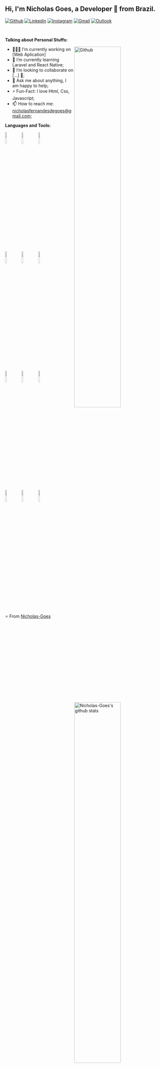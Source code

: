 <!-- Your title -->
## Hi, I'm Nicholas Goes, a Developer 🚀 from Brazil.

<!-- Your badges
You can use the website to generate badges: https://shields.io/
-->

[![Github](https://img.shields.io/badge/-Github-000?style=flat&logo=Github&logoColor=white)](https://github.com/Nicholas-Goes)
[![Linkedin](https://img.shields.io/badge/-LinkedIn-blue?style=flat&logo=Linkedin&logoColor=white)](https://www.linkedin.com/in/nicholas-goes-0aab63210/)
[![Instagram](https://img.shields.io/badge/-Instagram-c13584?style=flat&labelColor=c13584&logo=instagram&logoColor=white)](https://www.instagram.com/nicholasfgoes/)
[![Gmail](https://img.shields.io/badge/-Gmail-c14438?style=flat&logo=Gmail&logoColor=white)](mailto:nicholasfernandesdegoes@gmail.com)
[![Outlook](https://img.shields.io/badge/-Outlook-0078D4?style=flat&logo=Microsoft-Outlook&logoColor=white)](mailto:nicholasf2001@hotmail.com)

&nbsp;

<!-- Talking about you -->
**Talking about Personal Stuffs:**

<!-- Any image aligned to the right. Beware the width -->
<img width="55%" align="right" alt="Github" src="https://raw.githubusercontent.com/onimur/.github/master/.resources/git-header.svg" />

- 👨🏽‍💻 I’m currently working on [Web Aplication]
- 🌱 I’m currently learning Laravel and React Native; 
- 👯 I’m looking to collaborate on [...] 🤝;
- 💬 Ask me about anything, I am happy to help;
- ⚡️ Fun-Fact: I love Html, Css, Javascript;
- 📫 How to reach me: nicholasfernandesdegoes@gmail.com;

**Languages and Tools:** 

<!-- Your github readme stats
You can use this api: https://github.com/anuraghazra/github-readme-stats
-->
<p>
  <a href="https://github.com/onimur/handle-path-oz">
    <img width="55%" align="right" alt="Nicholas-Goes's github stats" src="https://github-readme-stats.vercel.app/api?username=Nicholas-Goes&show_icons=true&hide_border=true" />
  </a>
  
  <!-- Your languages and tools. Be careful with the alignment. 
  You can use this sites to get logos: https://www.vectorlogo.zone or https://simpleicons.org/
  -->
  <code><img width="10%" src="https://www.vectorlogo.zone/logos/python/python-ar21.svg"></code>
  <code><img width="10%" src="https://www.vectorlogo.zone/logos/kotlinlang/kotlinlang-ar21.svg"></code>
  <code><img width="10%" src="https://www.vectorlogo.zone/logos/android/android-ar21.svg"></code>
  <br />
  <code><img width="10%" src="https://www.vectorlogo.zone/logos/dartlang/dartlang-ar21.svg"></code>
  <code><img width="10%" src="https://www.vectorlogo.zone/logos/flutterio/flutterio-ar21.svg"></code>
  <code><img width="10%" src="https://www.vectorlogo.zone/logos/json/json-ar21.svg"></code>
  <br />
  <code><img width="10%" src="https://www.vectorlogo.zone/logos/laravel/laravel-ar21.svg"></code>
  <code><img width="10%" src="https://www.vectorlogo.zone/logos/sqlite/sqlite-ar21.svg"></code>
  <code><img width="10%" src="https://www.vectorlogo.zone/logos/firebase/firebase-ar21.svg"></code>
  <br />
  <code><img width="10%" src="https://www.vectorlogo.zone/logos/gitkraken/gitkraken-ar21.svg"></code>
  <code><img width="10%" src="https://www.vectorlogo.zone/logos/getbootstrap/getbootstrap-ar21.svg"></code>
  <code><img width="10%" src="https://www.vectorlogo.zone/logos/gnu_bash/gnu_bash-ar21.svg"></code>
</p>

<!-- Your hits or visitors
site: http://hits.dwyl.com or https://visitor-badge.glitch.me
Both apis are in trouble due to the number of requests, if you know any other to register visitors, great
-->
<!-- Its main projects -->
<!--<p align="center">
  <a href="https://github.com/onimur/handle-path-oz">
    <img align="center" src="https://github-readme-stats.vercel.app/api/pin/?username=onimur&repo=handle-path-oz" />
  </a>
  <a href="https://github.com/onimur/circleci-github-changelog-generator">
    <img align="center" src="https://github-readme-stats.vercel.app/api/pin/?username=onimur&repo=circleci-github-changelog-generator" />
  </a>
</p>
-->

<!-- This readme was created by Murillo Comino - https://github.com/onimur -->
⭐️ From [Nicholas-Goes](https://github.com/Nicholas-Goes)
